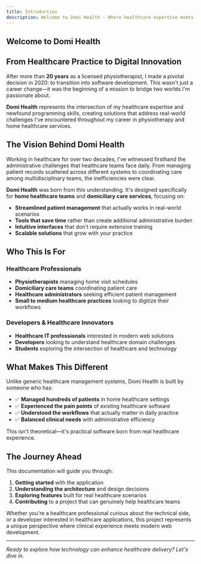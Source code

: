 ```yaml
---
title: Introduction
description: Welcome to Domi Health - Where healthcare expertise meets modern web development.
---
```


## Welcome to Domi Health

## From Healthcare Practice to Digital Innovation

After more than **20 years** as a licensed physiotherapist, I made a pivotal decision in 2020: to transition into software development. This wasn't just a career change—it was the beginning of a mission to bridge two worlds I'm passionate about.

**Domi Health** represents the intersection of my healthcare expertise and newfound programming skills, creating solutions that address real-world challenges I've encountered throughout my career in physiotherapy and home healthcare services.

## The Vision Behind Domi Health

Working in healthcare for over two decades, I've witnessed firsthand the administrative challenges that healthcare teams face daily. From managing patient records scattered across different systems to coordinating care among multidisciplinary teams, the inefficiencies were clear.

**Domi Health** was born from this understanding. It's designed specifically for **home healthcare teams** and **domiciliary care services**, focusing on:

- **Streamlined patient management** that actually works in real-world scenarios
- **Tools that save time** rather than create additional administrative burden
- **Intuitive interfaces** that don't require extensive training
- **Scalable solutions** that grow with your practice

## Who This Is For

### Healthcare Professionals

- **Physiotherapists** managing home visit schedules
- **Domiciliary care teams** coordinating patient care
- **Healthcare administrators** seeking efficient patient management
- **Small to medium healthcare practices** looking to digitize their workflows

### Developers & Healthcare Innovators

- **Healthcare IT professionals** interested in modern web solutions
- **Developers** looking to understand healthcare domain challenges
- **Students** exploring the intersection of healthcare and technology

## What Makes This Different

Unlike generic healthcare management systems, Domi Health is built by someone who has:

- ✅ **Managed hundreds of patients** in home healthcare settings
- ✅ **Experienced the pain points** of existing healthcare software
- ✅ **Understood the workflows** that actually matter in daily practice
- ✅ **Balanced clinical needs** with administrative efficiency

This isn't theoretical—it's practical software born from real healthcare experience.

## The Journey Ahead

This documentation will guide you through:

1. **Getting started** with the application
2. **Understanding the architecture** and design decisions
3. **Exploring features** built for real healthcare scenarios
4. **Contributing** to a project that can genuinely help healthcare teams

Whether you're a healthcare professional curious about the technical side, or a developer interested in healthcare applications, this project represents a unique perspective where clinical experience meets modern web development.

---

_Ready to explore how technology can enhance healthcare delivery? Let's dive in._

